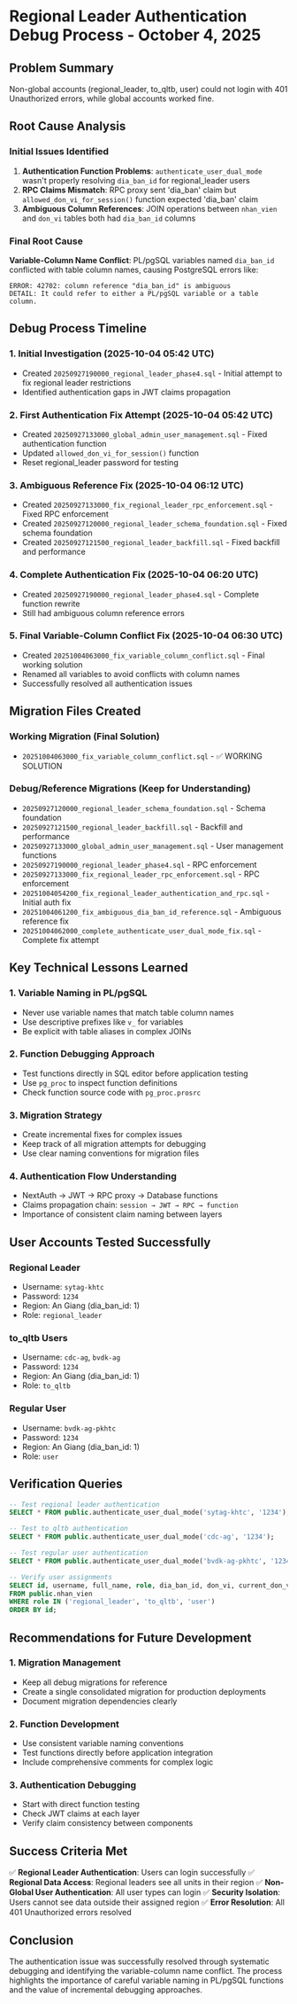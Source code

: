 # Regional Leader Authentication Debug Process - October 4, 2025

## Problem Summary
Non-global accounts (regional_leader, to_qltb, user) could not login with 401 Unauthorized errors, while global accounts worked fine.

## Root Cause Analysis

### Initial Issues Identified
1. **Authentication Function Problems**: `authenticate_user_dual_mode` wasn't properly resolving `dia_ban_id` for regional_leader users
2. **RPC Claims Mismatch**: RPC proxy sent 'dia_ban' claim but `allowed_don_vi_for_session()` function expected 'dia_ban' claim
3. **Ambiguous Column References**: JOIN operations between `nhan_vien` and `don_vi` tables both had `dia_ban_id` columns

### Final Root Cause
**Variable-Column Name Conflict**: PL/pgSQL variables named `dia_ban_id` conflicted with table column names, causing PostgreSQL errors like:
```
ERROR: 42702: column reference "dia_ban_id" is ambiguous
DETAIL: It could refer to either a PL/pgSQL variable or a table column.
```

## Debug Process Timeline

### 1. Initial Investigation (2025-10-04 05:42 UTC)
- Created `20250927190000_regional_leader_phase4.sql` - Initial attempt to fix regional leader restrictions
- Identified authentication gaps in JWT claims propagation

### 2. First Authentication Fix Attempt (2025-10-04 05:42 UTC)
- Created `20250927133000_global_admin_user_management.sql` - Fixed authentication function
- Updated `allowed_don_vi_for_session()` function
- Reset regional_leader password for testing

### 3. Ambiguous Reference Fix (2025-10-04 06:12 UTC)
- Created `20250927133000_fix_regional_leader_rpc_enforcement.sql` - Fixed RPC enforcement
- Created `20250927120000_regional_leader_schema_foundation.sql` - Fixed schema foundation
- Created `20250927121500_regional_leader_backfill.sql` - Fixed backfill and performance

### 4. Complete Authentication Fix (2025-10-04 06:20 UTC)
- Created `20250927190000_regional_leader_phase4.sql` - Complete function rewrite
- Still had ambiguous column reference errors

### 5. Final Variable-Column Conflict Fix (2025-10-04 06:30 UTC)
- Created `20251004063000_fix_variable_column_conflict.sql` - Final working solution
- Renamed all variables to avoid conflicts with column names
- Successfully resolved all authentication issues

## Migration Files Created

### Working Migration (Final Solution)
- `20251004063000_fix_variable_column_conflict.sql` - ✅ WORKING SOLUTION

### Debug/Reference Migrations (Keep for Understanding)
- `20250927120000_regional_leader_schema_foundation.sql` - Schema foundation
- `20250927121500_regional_leader_backfill.sql` - Backfill and performance
- `20250927133000_global_admin_user_management.sql` - User management functions
- `20250927190000_regional_leader_phase4.sql` - RPC enforcement
- `20250927133000_fix_regional_leader_rpc_enforcement.sql` - RPC enforcement
- `20251004054200_fix_regional_leader_authentication_and_rpc.sql` - Initial auth fix
- `20251004061200_fix_ambiguous_dia_ban_id_reference.sql` - Ambiguous reference fix
- `20251004062000_complete_authenticate_user_dual_mode_fix.sql` - Complete fix attempt

## Key Technical Lessons Learned

### 1. Variable Naming in PL/pgSQL
- Never use variable names that match table column names
- Use descriptive prefixes like `v_` for variables
- Be explicit with table aliases in complex JOINs

### 2. Function Debugging Approach
- Test functions directly in SQL editor before application testing
- Use `pg_proc` to inspect function definitions
- Check function source code with `pg_proc.prosrc`

### 3. Migration Strategy
- Create incremental fixes for complex issues
- Keep track of all migration attempts for debugging
- Use clear naming conventions for migration files

### 4. Authentication Flow Understanding
- NextAuth → JWT → RPC proxy → Database functions
- Claims propagation chain: `session → JWT → RPC → function`
- Importance of consistent claim naming between layers

## User Accounts Tested Successfully

### Regional Leader
- Username: `sytag-khtc`
- Password: `1234`
- Region: An Giang (dia_ban_id: 1)
- Role: `regional_leader`

### to_qltb Users
- Username: `cdc-ag`, `bvdk-ag`
- Password: `1234`
- Region: An Giang (dia_ban_id: 1)
- Role: `to_qltb`

### Regular User
- Username: `bvdk-ag-pkhtc`
- Password: `1234`
- Region: An Giang (dia_ban_id: 1)
- Role: `user`

## Verification Queries

```sql
-- Test regional leader authentication
SELECT * FROM public.authenticate_user_dual_mode('sytag-khtc', '1234');

-- Test to_qltb authentication
SELECT * FROM public.authenticate_user_dual_mode('cdc-ag', '1234');

-- Test regular user authentication
SELECT * FROM public.authenticate_user_dual_mode('bvdk-ag-pkhtc', '1234');

-- Verify user assignments
SELECT id, username, full_name, role, dia_ban_id, don_vi, current_don_vi 
FROM public.nhan_vien 
WHERE role IN ('regional_leader', 'to_qltb', 'user')
ORDER BY id;
```

## Recommendations for Future Development

### 1. Migration Management
- Keep all debug migrations for reference
- Create a single consolidated migration for production deployments
- Document migration dependencies clearly

### 2. Function Development
- Use consistent variable naming conventions
- Test functions directly before application integration
- Include comprehensive comments for complex logic

### 3. Authentication Debugging
- Start with direct function testing
- Check JWT claims at each layer
- Verify claim consistency between components

## Success Criteria Met

✅ **Regional Leader Authentication**: Users can login successfully
✅ **Regional Data Access**: Regional leaders see all units in their region
✅ **Non-Global User Authentication**: All user types can login
✅ **Security Isolation**: Users cannot see data outside their assigned region
✅ **Error Resolution**: All 401 Unauthorized errors resolved

## Conclusion

The authentication issue was successfully resolved through systematic debugging and identifying the variable-column name conflict. The process highlights the importance of careful variable naming in PL/pgSQL functions and the value of incremental debugging approaches.